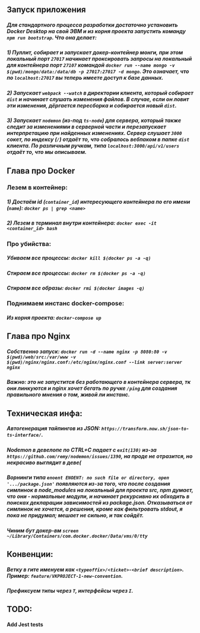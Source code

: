 ## Запуск приложения

##### Для стандартного процесса разработки достаточно установить Docker Desktop на свой ЭВМ и из корня проекта запустить команду `npm run bootstrap`. Что она делает:
##### 1) Пуллит, собирает и запускает докер-контейнер монги, при этом локальный порт `27017` начинает проксировать запросы на локальный для контейнера порт `27107` командой `docker run --name mongo -v $(pwd)/mongo/data:/data/db -p 27017:27017 -d mongo`. Это означает, что по `localhost:27017` вы теперь имеете доступ к базе данных.
##### 2) Запускает `webpack --watch` в директории клиента, который собирает `dist` и начинает слушать изменения файлов. В случае, если он ловит эти изменения, дёргается пересборка и собирается новый `dist`.
##### 3) Запускает `nodemon` (из-под `ts-node`) для сервера, который также следит за изменениями в серверной части и перезапускает интерпретацию при найденных изменениях. Сервер слушает `3000` сокет, по индексу (`/`) отдаёт то, что собралось вебпаком в папке `dist` клиента. По различным ручкам, типа `localhost:3000/api/v1/users` отдаёт то, что мы описываем.

## Глава про Docker

### Лезем в контейнер:
##### 1) Достаём id (`container_id`) интересующего контейнера по его имени (`name`): `docker ps | grep <name>` 
##### 2) Лезем в терминал внутри контейнера: `docker exec -it <container_id> bash`

### Про убийства:
##### Убиваем все процессы: `docker kill $(docker ps -a -q)`
##### Стираем все процессы: `docker rm $(docker ps -a -q)`
##### Стираем все образы: `docker rmi $(docker images -q)`

### Поднимаем инстанс docker-compose:
##### Из корня проекта: `docker-compose up`

## Глава про Nginx

##### Собственно запуск: `docker run -d --name nginx -p 8080:80 -v $(pwd)/web/src:/var/www -v $(pwd)/nginx/nginx.conf:/etc/nginx/nginx.conf --link server:server nginx`
##### Важно: это не запустится без работающего в контейнера сервера, тк они линкуются и nginx хочет бегать по ручке `/ping` для создания правильного мнения о том, живой ли инстанс.

## Техническая инфа:
##### Автогенерация тайпингов из JSON: `https://transform.now.sh/json-to-ts-interface/`.
##### Nodemon в девелопе по CTRL+C падает с `exit(130)` из-за `https://github.com/remy/nodemon/issues/1390`, на проде не отразится, но некрасиво выглядит в деве(
##### Ворнинги типа `enoent ENOENT: no such file or directory, open '.../package.json'` появляются из-за того, что после создания симлинок в node_modules на локальный для проекта src, npm думает, что они - нормальные модули, и начинает рекурсивно их обходить в поисках декларации зависимостей из package.json. Отказываться от симлинок не хочется, а решения, кроме как фильтровать stdout, я пока не придумал; мешает не сильно, и так сойдёт.
##### Чиним бут докер-вм `screen ~/Library/Containers/com.docker.docker/Data/vms/0/tty`

## Конвенции:
##### Ветку в гите именуем как `<typeoffix>/<ticket>-<brief description>`. Пример: `feature/VKPROJECT-1-new-convention`.

##### Префиксуем типы через `T`, интерфейсы через `I`.

## TODO:

#### Add Jest tests
